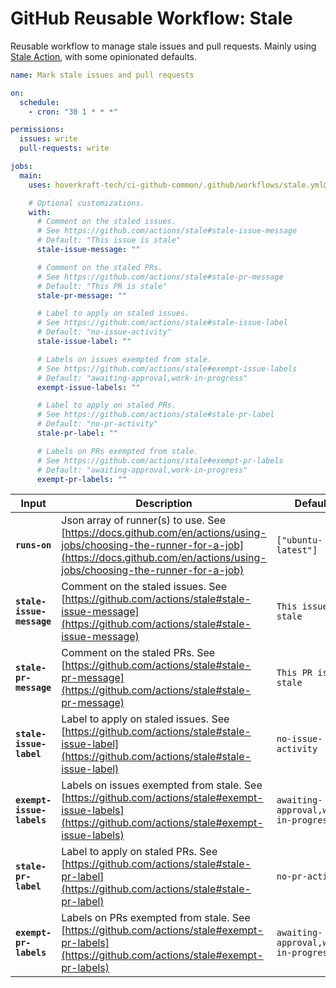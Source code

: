 <!-- start branding -->
<!-- end branding -->
<!-- start title -->

# GitHub Reusable Workflow: Stale

<!-- end title -->
<!-- start badges -->
<!-- end badges -->
<!-- start description -->

Reusable workflow to manage stale issues and pull requests.
Mainly using [Stale Action](https://github.com/actions/stale), with some opinionated defaults.

<!-- end description -->
<!-- start contents -->
<!-- end contents -->
<!-- start usage -->

```yaml
name: Mark stale issues and pull requests

on:
  schedule:
    - cron: "30 1 * * *"

permissions:
  issues: write
  pull-requests: write

jobs:
  main:
    uses: hoverkraft-tech/ci-github-common/.github/workflows/stale.yml@0.22.0

    # Optional customizations.
    with:
      # Comment on the staled issues.
      # See https://github.com/actions/stale#stale-issue-message
      # Default: "This issue is stale"
      stale-issue-message: ""

      # Comment on the staled PRs.
      # See https://github.com/actions/stale#stale-pr-message
      # Default: "This PR is stale"
      stale-pr-message: ""

      # Label to apply on staled issues.
      # See https://github.com/actions/stale#stale-issue-label
      # Default: "no-issue-activity"
      stale-issue-label: ""

      # Labels on issues exempted from stale.
      # See https://github.com/actions/stale#exempt-issue-labels
      # Default: "awaiting-approval,work-in-progress"
      exempt-issue-labels: ""

      # Label to apply on staled PRs.
      # See https://github.com/actions/stale#stale-pr-label
      # Default: "no-pr-activity"
      stale-pr-label: ""

      # Labels on PRs exempted from stale.
      # See https://github.com/actions/stale#exempt-pr-labels
      # Default: "awaiting-approval,work-in-progress"
      exempt-pr-labels: ""
```

<!-- end usage -->
<!-- start inputs -->

| **Input**                            | **Description**                                                                                                                                                                                | **Default**                                     | **Required** |
| ------------------------------------ | ---------------------------------------------------------------------------------------------------------------------------------------------------------------------------------------------- | ----------------------------------------------- | ------------ |
| **<code>runs-on</code>**             | Json array of runner(s) to use. See [https://docs.github.com/en/actions/using-jobs/choosing-the-runner-for-a-job](https://docs.github.com/en/actions/using-jobs/choosing-the-runner-for-a-job) | <code>["ubuntu-latest"]</code>                  | **false**    |
| **<code>stale-issue-message</code>** | Comment on the staled issues. See [https://github.com/actions/stale#stale-issue-message](https://github.com/actions/stale#stale-issue-message)                                                 | <code>This issue is stale</code>                | **false**    |
| **<code>stale-pr-message</code>**    | Comment on the staled PRs. See [https://github.com/actions/stale#stale-pr-message](https://github.com/actions/stale#stale-pr-message)                                                          | <code>This PR is stale</code>                   | **false**    |
| **<code>stale-issue-label</code>**   | Label to apply on staled issues. See [https://github.com/actions/stale#stale-issue-label](https://github.com/actions/stale#stale-issue-label)                                                  | <code>no-issue-activity</code>                  | **false**    |
| **<code>exempt-issue-labels</code>** | Labels on issues exempted from stale. See [https://github.com/actions/stale#exempt-issue-labels](https://github.com/actions/stale#exempt-issue-labels)                                         | <code>awaiting-approval,work-in-progress</code> | **false**    |
| **<code>stale-pr-label</code>**      | Label to apply on staled PRs. See [https://github.com/actions/stale#stale-pr-label](https://github.com/actions/stale#stale-pr-label)                                                           | <code>no-pr-activity</code>                     | **false**    |
| **<code>exempt-pr-labels</code>**    | Labels on PRs exempted from stale. See [https://github.com/actions/stale#exempt-pr-labels](https://github.com/actions/stale#exempt-pr-labels)                                                  | <code>awaiting-approval,work-in-progress</code> | **false**    |

<!-- end inputs -->
<!-- start outputs -->
<!-- end outputs -->
<!-- start [.github/ghadocs/examples/] -->
<!-- end [.github/ghadocs/examples/] -->
